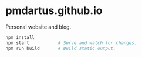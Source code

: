 # pmdartus.github.io

Personal website and blog.

```sh
npm install
npm start           # Serve and watch for changes.
npm run build       # Build static output.
```